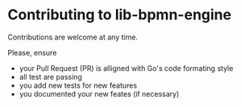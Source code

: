 Contributing to lib-bpmn-engine
=================================

Contributions are welcome at any time.

Please, ensure
* your Pull Request (PR) is alligned with Go's code formating style
* all test are passing
* you add new tests for new features
* you documented your new feates (if necessary)


